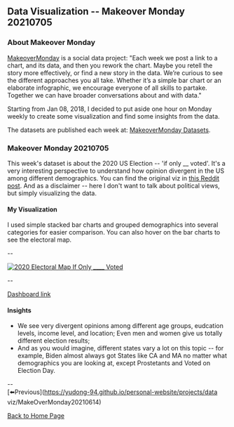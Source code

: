 <head>
  <!-- Global site tag (gtag.js) - Google Analytics -->
<script async src="https://www.googletagmanager.com/gtag/js?id=UA-112502179-1"></script>
<script>
  window.dataLayer = window.dataLayer || [];
  function gtag(){dataLayer.push(arguments);}
  gtag('js', new Date());

  gtag('config', 'UA-112502179-1');
</script>
</head>


## Data Visualization -- Makeover Monday 20210705

### About Makeover Monday

[MakeoverMonday](http://www.makeovermonday.co.uk/) is a social data project:
"Each week we post a link to a chart, and its data, and then you rework the chart.
Maybe you retell the story more effectively, or find a new story in the data.
We’re curious to see the different approaches you all take. Whether it’s a simple bar chart or an elaborate infographic, we encourage everyone of all skills to partake.
Together we can have broader conversations about and with data."

Starting from Jan 08, 2018, I decided to put aside one hour on Monday weekly to create some visualization and find some insights from the data.

The datasets are published each week at: [MakeoverMonday Datasets](http://www.makeovermonday.co.uk/data/).

### Makeover Monday 20210705

This week's dataset is about the 2020 US Election -- 'if only __ voted'. It's a very interesting perspective to understand how opinion divergent in the US among different demographics. You can find the original viz in [this Reddit post](https://www.reddit.com/r/dataisbeautiful/comments/kji3wx/oc_2020_electoral_map_if_only_voted_breakdown_by/). And as a disclaimer -- here I don't want to talk about political views, but simply visualizing the data.  

#### My Visualization

I used simple stacked bar charts and grouped demographics into several categories for easier comparison. You can also hover on the bar charts to see the electoral map.  

--  
<div class='tableauPlaceholder' id='viz1625533540638' style='position: relative'>
  <noscript><a href='#'>
    <img alt='2020 Electoral Map If Only ____ Voted ' src='https:&#47;&#47;public.tableau.com&#47;static&#47;images&#47;Ma&#47;MakeOverMonday202107052020ElectoralMapIfOnly____Voted&#47;2020ElectoralMapIfOnly____Voted&#47;1_rss.png' style='border: none' />
    </a></noscript>
  <object class='tableauViz'  style='display:none;'>
    <param name='host_url' value='https%3A%2F%2Fpublic.tableau.com%2F' />
    <param name='embed_code_version' value='3' /> 
    <param name='site_root' value='' />
    <param name='name' value='MakeOverMonday202107052020ElectoralMapIfOnly____Voted&#47;2020ElectoralMapIfOnly____Voted' />
    <param name='tabs' value='no' />
    <param name='toolbar' value='yes' />
    <param name='static_image' value='https:&#47;&#47;public.tableau.com&#47;static&#47;images&#47;Ma&#47;MakeOverMonday202107052020ElectoralMapIfOnly____Voted&#47;2020ElectoralMapIfOnly____Voted&#47;1.png' />
    <param name='animate_transition' value='yes' />
    <param name='display_static_image' value='yes' />
    <param name='display_spinner' value='yes' />
    <param name='display_overlay' value='yes' />
    <param name='display_count' value='yes' />
    <param name='language' value='en-US' />
  </object></div>          
  <script type='text/javascript'>            
  var divElement = document.getElementById('viz1625533540638');
  var vizElement = divElement.getElementsByTagName('object')[0];        
  if ( divElement.offsetWidth > 800 ) { vizElement.style.width='800px';vizElement.style.height='627px';} else if ( divElement.offsetWidth > 500 ) { vizElement.style.width='800px';vizElement.style.height='627px';} else { vizElement.style.width='100%';vizElement.style.height='727px';}    
  var scriptElement = document.createElement('script');             
  scriptElement.src = 'https://public.tableau.com/javascripts/api/viz_v1.js';   
  vizElement.parentNode.insertBefore(scriptElement, vizElement);           
</script>
  
--  

[Dashboard link](https://public.tableau.com/views/MakeOverMonday202107052020ElectoralMapIfOnly____Voted/2020ElectoralMapIfOnly____Voted?:language=en-US&:display_count=n&:origin=viz_share_link)
  
#### Insights
* We see very divergent opinions among different age groups, eudcation levels, income level, and location; Even men and women give us totally different election results;  
* And as you would imagine, different states vary a lot on this topic -- for example, Biden almost always got States like CA and MA no matter what demographics you are looking at, except Prostetants and Voted on Election Day.  

--  
[⬅️Previous](https://yudong-94.github.io/personal-website/projects/data viz/MakeOverMonday20210614)  

[Back to Home Page](https://yudong-94.github.io/personal-website/)
